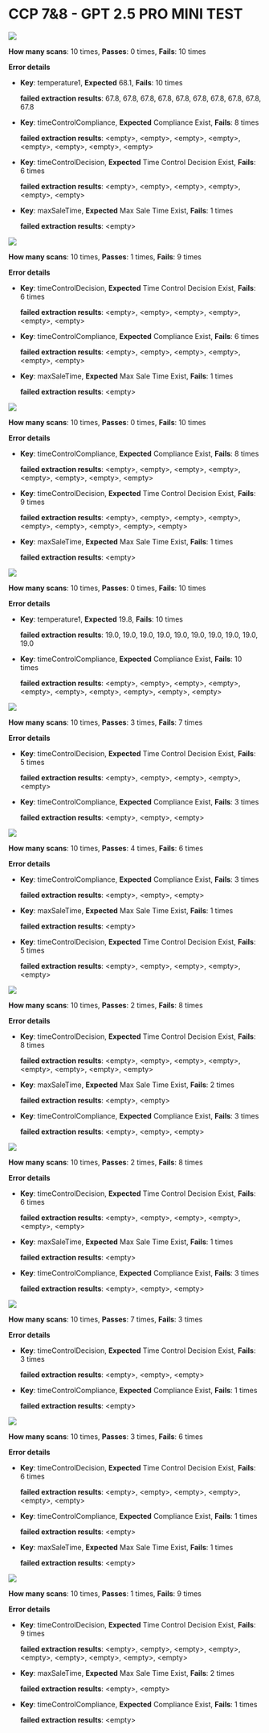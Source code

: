 # CCP 7&8 - GPT 2.5 PRO MINI TEST
![](https://prd-assets.didge.io/campro/68ba1c877cd46a28d5d318e9/tasy4b0inbrh4nzxw9fkf)

**How many scans**: 10 times,
**Passes**: 0 times,
**Fails**: 10 times

**Error details**
- **Key**: temperature1,
  **Expected** 68.1,
  **Fails**: 10 times

  **failed extraction results**: 67.8, 67.8, 67.8, 67.8, 67.8, 67.8, 67.8, 67.8, 67.8, 67.8

- **Key**: timeControlCompliance,
  **Expected** Compliance Exist,
  **Fails**: 8 times

  **failed extraction results**: \<empty\>, \<empty\>, \<empty\>, \<empty\>, \<empty\>, \<empty\>, \<empty\>, \<empty\>

- **Key**: timeControlDecision,
  **Expected** Time Control Decision Exist,
  **Fails**: 6 times

  **failed extraction results**: \<empty\>, \<empty\>, \<empty\>, \<empty\>, \<empty\>, \<empty\>

- **Key**: maxSaleTime,
  **Expected** Max Sale Time Exist,
  **Fails**: 1 times

  **failed extraction results**: \<empty\>

![](https://prd-assets.didge.io/campro/68ba1c877cd46a28d5d318e9/d7f0103220eaba816db7fa81c38abd507261845f)

**How many scans**: 10 times,
**Passes**: 1 times,
**Fails**: 9 times

**Error details**
- **Key**: timeControlDecision,
  **Expected** Time Control Decision Exist,
  **Fails**: 6 times

  **failed extraction results**: \<empty\>, \<empty\>, \<empty\>, \<empty\>, \<empty\>, \<empty\>

- **Key**: timeControlCompliance,
  **Expected** Compliance Exist,
  **Fails**: 6 times

  **failed extraction results**: \<empty\>, \<empty\>, \<empty\>, \<empty\>, \<empty\>, \<empty\>

- **Key**: maxSaleTime,
  **Expected** Max Sale Time Exist,
  **Fails**: 1 times

  **failed extraction results**: \<empty\>

![](https://prd-assets.didge.io/campro/68ba1c877cd46a28d5d318e9/tasy4b0inbrh4nzxw9fkf)

**How many scans**: 10 times,
**Passes**: 0 times,
**Fails**: 10 times

**Error details**
- **Key**: timeControlCompliance,
  **Expected** Compliance Exist,
  **Fails**: 8 times

  **failed extraction results**: \<empty\>, \<empty\>, \<empty\>, \<empty\>, \<empty\>, \<empty\>, \<empty\>, \<empty\>

- **Key**: timeControlDecision,
  **Expected** Time Control Decision Exist,
  **Fails**: 9 times

  **failed extraction results**: \<empty\>, \<empty\>, \<empty\>, \<empty\>, \<empty\>, \<empty\>, \<empty\>, \<empty\>, \<empty\>

- **Key**: maxSaleTime,
  **Expected** Max Sale Time Exist,
  **Fails**: 1 times

  **failed extraction results**: \<empty\>

![](https://prd-assets.didge.io/formio/ob3zpymkqun.jpeg)

**How many scans**: 10 times,
**Passes**: 0 times,
**Fails**: 10 times

**Error details**
- **Key**: temperature1,
  **Expected** 19.8,
  **Fails**: 10 times

  **failed extraction results**: 19.0, 19.0, 19.0, 19.0, 19.0, 19.0, 19.0, 19.0, 19.0, 19.0

- **Key**: timeControlCompliance,
  **Expected** Compliance Exist,
  **Fails**: 10 times

  **failed extraction results**: \<empty\>, \<empty\>, \<empty\>, \<empty\>, \<empty\>, \<empty\>, \<empty\>, \<empty\>, \<empty\>, \<empty\>

![](https://prd-assets.didge.io/campro/68ba1c877cd46a28d5d318e9/2ylukg1wudd5gckyz9gds5)

**How many scans**: 10 times,
**Passes**: 3 times,
**Fails**: 7 times

**Error details**
- **Key**: timeControlDecision,
  **Expected** Time Control Decision Exist,
  **Fails**: 5 times

  **failed extraction results**: \<empty\>, \<empty\>, \<empty\>, \<empty\>, \<empty\>

- **Key**: timeControlCompliance,
  **Expected** Compliance Exist,
  **Fails**: 3 times

  **failed extraction results**: \<empty\>, \<empty\>, \<empty\>

![](https://prd-assets.didge.io/campro/68ba1c877cd46a28d5d318e9/ec00bhuzzdia6c48yyact4)

**How many scans**: 10 times,
**Passes**: 4 times,
**Fails**: 6 times

**Error details**
- **Key**: timeControlCompliance,
  **Expected** Compliance Exist,
  **Fails**: 3 times

  **failed extraction results**: \<empty\>, \<empty\>, \<empty\>

- **Key**: maxSaleTime,
  **Expected** Max Sale Time Exist,
  **Fails**: 1 times

  **failed extraction results**: \<empty\>

- **Key**: timeControlDecision,
  **Expected** Time Control Decision Exist,
  **Fails**: 5 times

  **failed extraction results**: \<empty\>, \<empty\>, \<empty\>, \<empty\>, \<empty\>

![](https://prd-assets.didge.io/campro/68ba1c877cd46a28d5d318e9/hpap7ut9i4m69wsfu4n4mi)

**How many scans**: 10 times,
**Passes**: 2 times,
**Fails**: 8 times

**Error details**
- **Key**: timeControlDecision,
  **Expected** Time Control Decision Exist,
  **Fails**: 8 times

  **failed extraction results**: \<empty\>, \<empty\>, \<empty\>, \<empty\>, \<empty\>, \<empty\>, \<empty\>, \<empty\>

- **Key**: maxSaleTime,
  **Expected** Max Sale Time Exist,
  **Fails**: 2 times

  **failed extraction results**: \<empty\>, \<empty\>

- **Key**: timeControlCompliance,
  **Expected** Compliance Exist,
  **Fails**: 3 times

  **failed extraction results**: \<empty\>, \<empty\>, \<empty\>

![](https://prd-assets.didge.io/campro/68ba1c877cd46a28d5d318e9/igu2kmfp23ksol0ne6h18)

**How many scans**: 10 times,
**Passes**: 2 times,
**Fails**: 8 times

**Error details**
- **Key**: timeControlDecision,
  **Expected** Time Control Decision Exist,
  **Fails**: 6 times

  **failed extraction results**: \<empty\>, \<empty\>, \<empty\>, \<empty\>, \<empty\>, \<empty\>

- **Key**: maxSaleTime,
  **Expected** Max Sale Time Exist,
  **Fails**: 1 times

  **failed extraction results**: \<empty\>

- **Key**: timeControlCompliance,
  **Expected** Compliance Exist,
  **Fails**: 3 times

  **failed extraction results**: \<empty\>, \<empty\>, \<empty\>

![](https://prd-assets.didge.io/campro/68ba1c877cd46a28d5d318e9/6de5k4et7jvhzy9v7uqtc)

**How many scans**: 10 times,
**Passes**: 7 times,
**Fails**: 3 times

**Error details**
- **Key**: timeControlDecision,
  **Expected** Time Control Decision Exist,
  **Fails**: 3 times

  **failed extraction results**: \<empty\>, \<empty\>, \<empty\>

- **Key**: timeControlCompliance,
  **Expected** Compliance Exist,
  **Fails**: 1 times

  **failed extraction results**: \<empty\>

![](https://prd-assets.didge.io/campro/68ba1c877cd46a28d5d318e9/0pwbukt1rqem6lk3mwv9kn)

**How many scans**: 10 times,
**Passes**: 3 times,
**Fails**: 6 times

**Error details**
- **Key**: timeControlDecision,
  **Expected** Time Control Decision Exist,
  **Fails**: 6 times

  **failed extraction results**: \<empty\>, \<empty\>, \<empty\>, \<empty\>, \<empty\>, \<empty\>

- **Key**: timeControlCompliance,
  **Expected** Compliance Exist,
  **Fails**: 1 times

  **failed extraction results**: \<empty\>

- **Key**: maxSaleTime,
  **Expected** Max Sale Time Exist,
  **Fails**: 1 times

  **failed extraction results**: \<empty\>

![](https://prd-assets.didge.io/campro/68ba1c877cd46a28d5d318e9/mxtemkgv7e2ty24yf0pd2)

**How many scans**: 10 times,
**Passes**: 1 times,
**Fails**: 9 times

**Error details**
- **Key**: timeControlDecision,
  **Expected** Time Control Decision Exist,
  **Fails**: 9 times

  **failed extraction results**: \<empty\>, \<empty\>, \<empty\>, \<empty\>, \<empty\>, \<empty\>, \<empty\>, \<empty\>, \<empty\>

- **Key**: maxSaleTime,
  **Expected** Max Sale Time Exist,
  **Fails**: 2 times

  **failed extraction results**: \<empty\>, \<empty\>

- **Key**: timeControlCompliance,
  **Expected** Compliance Exist,
  **Fails**: 1 times

  **failed extraction results**: \<empty\>



